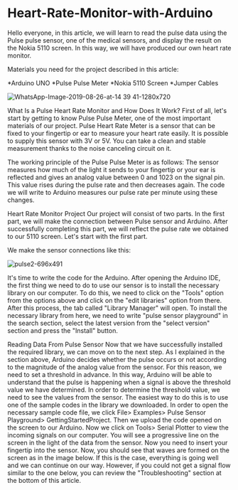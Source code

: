 # Heart-Rate-Monitor-with-Arduino

Hello everyone, in this article, we will learn to read the pulse data using the Pulse pulse sensor, one of the medical sensors, and display the result on the Nokia 5110 screen. In this way, we will have produced our own heart rate monitor.

Materials you need for the project described in this article: 

*Arduino UNO 
*Pulse Pulse Meter 
*Nokia 5110 Screen 
*Jumper Cables


![WhatsApp-Image-2019-08-26-at-14 39 41-1280x720](https://user-images.githubusercontent.com/71852248/94204158-6a171280-fec9-11ea-8099-0754ee2b3d53.jpg)

What Is a Pulse Heart Rate Monitor and How Does It Work?
First of all, let's start by getting to know Pulse Pulse Meter, one of the most important materials of our project. Pulse Heart Rate Meter is a sensor that can be fixed to your fingertip or ear to measure your heart rate easily. It is possible to supply this sensor with 3V or 5V. You can take a clean and stable measurement thanks to the noise canceling circuit on it.

The working principle of the Pulse Pulse Meter is as follows: The sensor measures how much of the light it sends to your fingertip or your ear is reflected and gives an analog value between 0 and 1023 on the signal pin. This value rises during the pulse rate and then decreases again. The code we will write to Arduino measures our pulse rate per minute using these changes.

Heart Rate Monitor Project
Our project will consist of two parts. In the first part, we will make the connection between Pulse sensor and Arduino. After successfully completing this part, we will reflect the pulse rate we obtained to our 5110 screen. Let's start with the first part.

We make the sensor connections like this:

![pulse2-696x491](https://user-images.githubusercontent.com/71852248/94204401-da259880-fec9-11ea-9b70-c7fd2ccc3693.png)

It's time to write the code for the Arduino. After opening the Arduino IDE, the first thing we need to do to use our sensor is to install the necessary library on our computer. To do this, we need to click on the "Tools" option from the options above and click on the "edit libraries" option from there. After this process, the tab called "Library Manager" will open. To install the necessary library from here, we need to write "pulse sensor playground" in the search section, select the latest version from the "select version" section and press the "Install" button.

Reading Data From Pulse Sensor
Now that we have successfully installed the required library, we can move on to the next step. As I explained in the section above, Arduino decides whether the pulse occurs or not according to the magnitude of the analog value from the sensor. For this reason, we need to set a threshold in advance. In this way, Arduino will be able to understand that the pulse is happening when a signal is above the threshold value we have determined. In order to determine the threshold value, we need to see the values ​​from the sensor. The easiest way to do this is to use one of the sample codes in the library we downloaded. In order to open the necessary sample code file, we click File> Examples> Pulse Sensor Playground> GettingStartedProject. Then we upload the code opened on the screen to our Arduino. Now we click on Tools> Serial Plotter to view the incoming signals on our computer. You will see a progressive line on the screen in the light of the data from the sensor. Now you need to insert your fingertip into the sensor. Now, you should see that waves are formed on the screen as in the image below. If this is the case, everything is going well and we can continue on our way. However, if you could not get a signal flow similar to the one below, you can review the "Troubleshooting" section at the bottom of this article.
